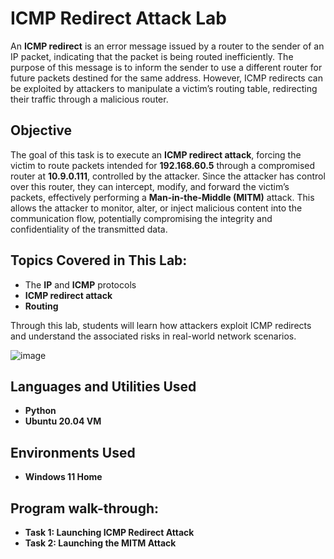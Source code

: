 # ICMP Redirect Attack Lab

An **ICMP redirect** is an error message issued by a router to the sender of an IP packet, indicating that the packet is being routed inefficiently. The purpose of this message is to inform the sender to use a different router for future packets destined for the same address. However, ICMP redirects can be exploited by attackers to manipulate a victim’s routing table, redirecting their traffic through a malicious router.

## Objective

The goal of this task is to execute an **ICMP redirect attack**, forcing the victim to route packets intended for **192.168.60.5** through a compromised router at **10.9.0.111**, controlled by the attacker. Since the attacker has control over this router, they can intercept, modify, and forward the victim’s packets, effectively performing a **Man-in-the-Middle (MITM)** attack. This allows the attacker to monitor, alter, or inject malicious content into the communication flow, potentially compromising the integrity and confidentiality of the transmitted data.

## Topics Covered in This Lab:
- The **IP** and **ICMP** protocols
- **ICMP redirect attack**
- **Routing**

Through this lab, students will learn how attackers exploit ICMP redirects and understand the associated risks in real-world network scenarios.


![image](https://github.com/user-attachments/assets/5373e937-1c12-4639-89e4-bb971edeeb54)



<h2>Languages and Utilities Used</h2>

- <b>Python</b> 
- <b>Ubuntu 20.04 VM</b>

<h2>Environments Used </h2>

- <b>Windows 11 Home</b> 

<h2>Program walk-through:</h2>

- <b> Task 1: Launching ICMP Redirect Attack</b></br>
- <b> Task 2: Launching the MITM Attack</b>





